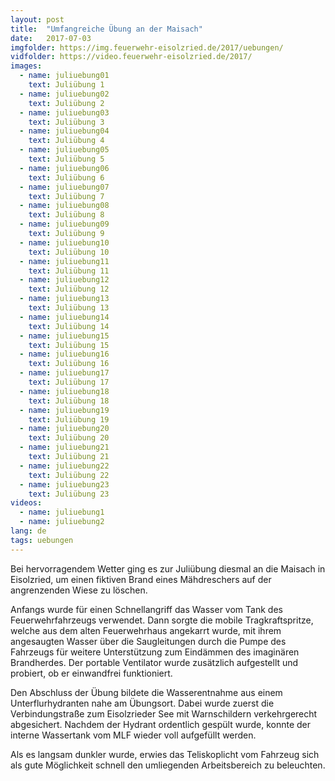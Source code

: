 ```yaml
---
layout: post
title:  "Umfangreiche Übung an der Maisach"
date:   2017-07-03
imgfolder: https://img.feuerwehr-eisolzried.de/2017/uebungen/
vidfolder: https://video.feuerwehr-eisolzried.de/2017/
images:
  - name: juliuebung01
    text: Juliübung 1
  - name: juliuebung02
    text: Juliübung 2
  - name: juliuebung03
    text: Juliübung 3
  - name: juliuebung04
    text: Juliübung 4
  - name: juliuebung05
    text: Juliübung 5
  - name: juliuebung06
    text: Juliübung 6
  - name: juliuebung07
    text: Juliübung 7
  - name: juliuebung08
    text: Juliübung 8
  - name: juliuebung09
    text: Juliübung 9
  - name: juliuebung10
    text: Juliübung 10
  - name: juliuebung11
    text: Juliübung 11
  - name: juliuebung12
    text: Juliübung 12
  - name: juliuebung13
    text: Juliübung 13
  - name: juliuebung14
    text: Juliübung 14
  - name: juliuebung15
    text: Juliübung 15
  - name: juliuebung16
    text: Juliübung 16
  - name: juliuebung17
    text: Juliübung 17
  - name: juliuebung18
    text: Juliübung 18
  - name: juliuebung19
    text: Juliübung 19
  - name: juliuebung20
    text: Juliübung 20
  - name: juliuebung21
    text: Juliübung 21
  - name: juliuebung22
    text: Juliübung 22
  - name: juliuebung23
    text: Juliübung 23
videos:
  - name: juliuebung1
  - name: juliuebung2
lang: de
tags: uebungen
---
```

Bei hervorragendem Wetter ging es zur Juliübung diesmal an die Maisach in Eisolzried, um einen fiktiven Brand eines Mähdreschers auf der angrenzenden Wiese zu löschen.

Anfangs wurde für einen Schnellangriff das Wasser vom Tank des Feuerwehrfahrzeugs verwendet. Dann sorgte die mobile Tragkraftspritze, welche aus dem alten Feuerwehrhaus angekarrt wurde, mit ihrem angesaugten Wasser über die Saugleitungen durch die Pumpe des Fahrzeugs für weitere Unterstützung zum Eindämmen des imaginären Brandherdes. Der portable Ventilator wurde zusätzlich aufgestellt und probiert, ob er einwandfrei funktioniert.

Den Abschluss der Übung bildete die Wasserentnahme aus einem Unterflurhydranten nahe am Übungsort. Dabei wurde zuerst die Verbindungstraße zum Eisolzrieder See mit Warnschildern verkehrgerecht abgesichert. Nachdem der Hydrant ordentlich gespült wurde, konnte der interne Wassertank vom MLF wieder voll aufgefüllt werden.

Als es langsam dunkler wurde, erwies das Teliskoplicht vom Fahrzeug sich als gute Möglichkeit schnell den umliegenden Arbeitsbereich zu beleuchten.
